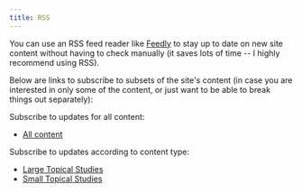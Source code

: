 ```yaml
---
title: RSS
---
```


You can use an RSS feed reader like [Feedly](https://feedly.com/) to stay up to date on new site content without having to check manually (it saves lots of time -- I highly recommend using RSS).

Below are links to subscribe to subsets of the site's content (in case you are interested in only some of the content, or just want to be able to break things out separately):

Subscribe to updates for all content:

- [All content](/index.xml)

Subscribe to updates according to content type:

- [Large Topical Studies](/large-topical/index.xml)
- [Small Topical Studies](/small-topical/index.xml)

